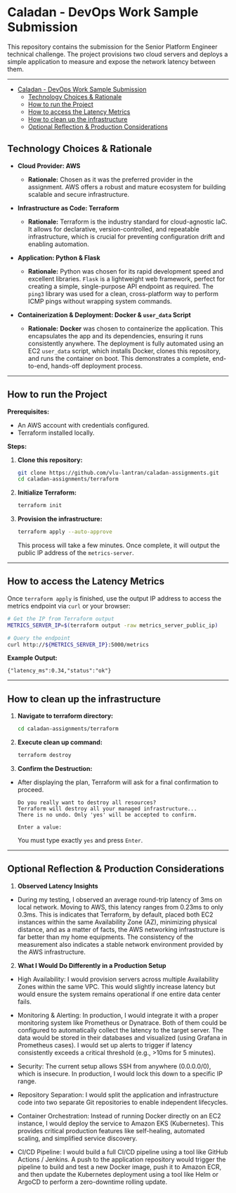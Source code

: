 <!-- TOC --><a name="caladan-devops-work-sample-submission"></a>
# Caladan - DevOps Work Sample Submission

This repository contains the submission for the Senior Platform Engineer technical challenge. The project provisions two cloud servers and deploys a simple application to measure and expose the network latency between them.

---

<!-- TOC start (generated with https://github.com/derlin/bitdowntoc) -->

- [Caladan - DevOps Work Sample Submission](#caladan-devops-work-sample-submission)
   * [Technology Choices & Rationale](#technology-choices-rationale)
   * [How to run the Project](#how-to-run-the-project)
   * [How to access the Latency Metrics](#how-to-access-the-latency-metrics)
   * [How to clean up the infrastructure](#how-to-clean-up-the-infrastructure)
   * [Optional Reflection & Production Considerations](#optional-reflection-production-considerations)

<!-- TOC end -->

<!-- TOC --><a name="technology-choices-rationale"></a>
## Technology Choices & Rationale

* **Cloud Provider: AWS**
    * **Rationale:** Chosen as it was the preferred provider in the assignment. AWS offers a robust and mature ecosystem for building scalable and secure infrastructure.

* **Infrastructure as Code: Terraform**
    * **Rationale:** Terraform is the industry standard for cloud-agnostic IaC. It allows for declarative, version-controlled, and repeatable infrastructure, which is crucial for preventing configuration drift and enabling automation.

* **Application: Python & Flask**
    * **Rationale:** Python was chosen for its rapid development speed and excellent libraries. `Flask` is a lightweight web framework, perfect for creating a simple, single-purpose API endpoint as required. The `ping3` library was used for a clean, cross-platform way to perform ICMP pings without wrapping system commands.

* **Containerization & Deployment: Docker & `user_data` Script**
    * **Rationale:** **Docker** was chosen to containerize the application. This encapsulates the app and its dependencies, ensuring it runs consistently anywhere. The deployment is fully automated using an EC2 `user_data` script, which installs Docker, clones this repository, and runs the container on boot. This demonstrates a complete, end-to-end, hands-off deployment process.

---

<!-- TOC --><a name="how-to-run-the-project"></a>
## How to run the Project

**Prerequisites:**
* An AWS account with credentials configured.
* Terraform installed locally.

**Steps:**

1.  **Clone this repository:**
    ```bash
    git clone https://github.com/vlu-lantran/caladan-assignments.git
    cd caladan-assignments/terraform
    ```

2.  **Initialize Terraform:**
    ```bash
    terraform init
    ```

3.  **Provision the infrastructure:**
    ```bash
    terraform apply --auto-approve
    ```
    This process will take a few minutes. Once complete, it will output the public IP address of the `metrics-server`.

---

<!-- TOC --><a name="how-to-access-the-latency-metrics"></a>
## How to access the Latency Metrics

Once `terraform apply` is finished, use the output IP address to access the metrics endpoint via `curl` or your browser:

```bash
# Get the IP from Terraform output
METRICS_SERVER_IP=$(terraform output -raw metrics_server_public_ip)

# Query the endpoint
curl http://${METRICS_SERVER_IP}:5000/metrics
```

**Example Output:**
```
{"latency_ms":0.34,"status":"ok"}
```

---

<!-- TOC --><a name="how-to-clean-up-the-infrastructure"></a>
## How to clean up the infrastructure

1.  **Navigate to terraform directory:**
    ```bash
    cd caladan-assignments/terraform
    ```

2.  **Execute clean up command:**
    ```bash
    terraform destroy
    ```

3.  **Confirm the Destruction:**
* After displaying the plan, Terraform will ask for a final confirmation to proceed.
    ```
    Do you really want to destroy all resources?
    Terraform will destroy all your managed infrastructure...
    There is no undo. Only 'yes' will be accepted to confirm.

    Enter a value:
    ```

    You must type exactly `yes` and press `Enter`.

---

<!-- TOC --><a name="optional-reflection-production-considerations"></a>
## Optional Reflection & Production Considerations

1.  **Observed Latency Insights**

* During my testing, I observed an average round-trip latency of 3ms on local network. Moving to AWS, this latency ranges from 0.23ms to only 0.3ms. This is indicates that Terraform, by default, placed both EC2 instances within the same Availability Zone (AZ), minimizing physical distance, and as a matter of facts, the AWS networking infrastructure is far better than my home equipments. The consistency of the measurement also indicates a stable network environment provided by the AWS infrastructure.

2.  **What I Would Do Differently in a Production Setup**

* High Availability: I would provision servers across multiple Availability Zones within the same VPC. This would slightly increase latency but would ensure the system remains operational if one entire data center fails.

* Monitoring & Alerting: In production, I would integrate it with a proper monitoring system like Prometheus or Dynatrace. Both of them could be configured to automatically collect the latency to the target server. The data would be stored in their databases and visualized (using Grafana in Prometheus cases). I would set up alerts to trigger if latency consistently exceeds a critical threshold (e.g., >10ms for 5 minutes).

* Security: The current setup allows SSH from anywhere (0.0.0.0/0), which is insecure. In production, I would lock this down to a specific IP range. 

* Repository Separation: I would split the application and infrastructure code into two separate Git repositories to enable independent lifecycles.

* Container Orchestration: Instead of running Docker directly on an EC2 instance, I would deploy the service to Amazon EKS (Kubernetes). This provides critical production features like self-healing, automated scaling, and simplified service discovery.

* CI/CD Pipeline: I would build a full CI/CD pipeline using a tool like GitHub Actions / Jenkins. A push to the application repository would trigger the pipeline to build and test a new Docker image, push it to Amazon ECR, and then update the Kubernetes deployment using a tool like Helm or ArgoCD to perform a zero-downtime rolling update.
